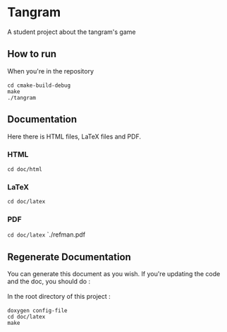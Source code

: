 # Tangram
A student project about the tangram's game

## How to run 
When you're in the repository <br/><br/>
`cd cmake-build-debug` <br/>
`make` <br/>
`./tangram`

## Documentation
Here there is HTML files, LaTeX files and PDF.
### HTML
`cd doc/html`
### LaTeX
`cd doc/latex`
### PDF
`cd doc/latex`
`./refman.pdf

## Regenerate Documentation
You can generate this document as you wish. If you're updating the code and the doc, you should do :
<br/><br/>
In the root directory of this project :
<br/><br/>
`doxygen config-file`<br/>
`cd doc/latex`<br/>
`make`<br/>
